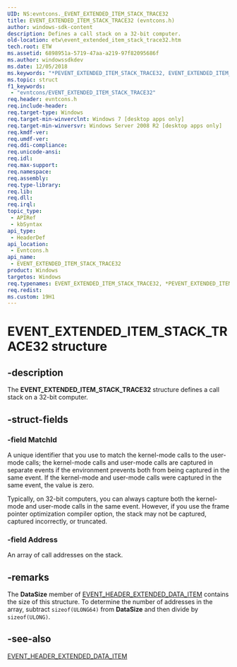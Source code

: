 ```yaml
---
UID: NS:evntcons._EVENT_EXTENDED_ITEM_STACK_TRACE32
title: EVENT_EXTENDED_ITEM_STACK_TRACE32 (evntcons.h)
author: windows-sdk-content
description: Defines a call stack on a 32-bit computer.
old-location: etw\event_extended_item_stack_trace32.htm
tech.root: ETW
ms.assetid: 6898951a-5719-47aa-a219-97f82095686f
ms.author: windowssdkdev
ms.date: 12/05/2018
ms.keywords: "*PEVENT_EXTENDED_ITEM_STACK_TRACE32, EVENT_EXTENDED_ITEM_STACK_TRACE32, EVENT_EXTENDED_ITEM_STACK_TRACE32 structure [ETW], PEVENT_EXTENDED_ITEM_STACK_TRACE32, PEVENT_EXTENDED_ITEM_STACK_TRACE32 structure pointer [ETW], etw.event_extended_item_stack_trace32, evntcons/EVENT_EXTENDED_ITEM_STACK_TRACE32, evntcons/PEVENT_EXTENDED_ITEM_STACK_TRACE32"
ms.topic: struct
f1_keywords: 
 - "evntcons/EVENT_EXTENDED_ITEM_STACK_TRACE32"
req.header: evntcons.h
req.include-header: 
req.target-type: Windows
req.target-min-winverclnt: Windows 7 [desktop apps only]
req.target-min-winversvr: Windows Server 2008 R2 [desktop apps only]
req.kmdf-ver: 
req.umdf-ver: 
req.ddi-compliance: 
req.unicode-ansi: 
req.idl: 
req.max-support: 
req.namespace: 
req.assembly: 
req.type-library: 
req.lib: 
req.dll: 
req.irql: 
topic_type:
 - APIRef
 - kbSyntax
api_type:
 - HeaderDef
api_location:
 - Evntcons.h
api_name:
 - EVENT_EXTENDED_ITEM_STACK_TRACE32
product: Windows
targetos: Windows
req.typenames: EVENT_EXTENDED_ITEM_STACK_TRACE32, *PEVENT_EXTENDED_ITEM_STACK_TRACE32
req.redist: 
ms.custom: 19H1
---
```


# EVENT_EXTENDED_ITEM_STACK_TRACE32 structure


## -description


The <b>EVENT_EXTENDED_ITEM_STACK_TRACE32</b> structure defines a call stack on a 32-bit computer.


## -struct-fields




### -field MatchId

A unique identifier that you use to match the kernel-mode calls to the user-mode calls; the kernel-mode calls and user-mode calls are captured in separate events if the environment prevents both from being captured in the same event. If the kernel-mode and user-mode calls were captured in the same event, the value is zero.

Typically, on 32-bit computers, you can always capture both the kernel-mode and user-mode calls in the same event. However, if you use the frame pointer optimization compiler option, the stack may not be captured, captured incorrectly, or truncated.


### -field Address

An array of call addresses on the stack.


## -remarks



The <b>DataSize</b> member of <a href="https://docs.microsoft.com/windows/desktop/api/evntcons/ns-evntcons-_event_header_extended_data_item">EVENT_HEADER_EXTENDED_DATA_ITEM</a> contains the size of this structure. To determine the number of addresses in the array, subtract <code>sizeof(ULONG64)</code> from <b>DataSize</b> and then divide by <code>sizeof(ULONG)</code>.




## -see-also




<a href="https://docs.microsoft.com/windows/desktop/api/evntcons/ns-evntcons-_event_header_extended_data_item">EVENT_HEADER_EXTENDED_DATA_ITEM</a>
 

 

